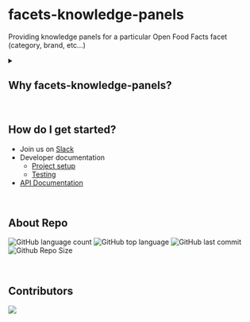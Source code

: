 # facets-knowledge-panels
Providing knowledge panels for a particular Open Food Facts facet (category, brand, etc...)

<details><summary><h2> Why facets-knowledge-panels? </h2></summary>

- Provides applications with a set of informative or actionable items which are contextual to a specific facet.

- The primary goal is to allow high level contributions by users that maybe interested in a particular subset of the database, like a particular food category, a brand, a location etc.

- We reuse the knowledge panel format, which remove the need for the application to change as the server side code change, or to implement specific business logic.

</details>

<br>


## How do I get started?

* Join us on [Slack](https://openfoodfacts.slack.com/archives/C03LFRKLVBQ)
* Developer documentation
    * [Project setup](./docs/how-to-guides/Project-setup-locally.md)
    * [Testing](./docs/how-to-guides/Testing.md)
* [API Documentation](./docs/references/API%20references.md)

<br>

## About Repo

![GitHub language count](https://img.shields.io/github/languages/count/openfoodfacts/facets-knowledge-panels?style=for-the-badge&color=brightgreen)
![GitHub top language](https://img.shields.io/github/languages/top/openfoodfacts/facets-knowledge-panels?style=for-the-badge&color=aqua)
![GitHub last commit](https://img.shields.io/github/last-commit/openfoodfacts/facets-knowledge-panels?style=for-the-badge&color=blue)
![Github Repo Size](https://img.shields.io/github/repo-size/openfoodfacts/facets-knowledge-panels?style=for-the-badge&color=aqua)

<br>

## Contributors

<a href="https://github.com/openfoodfacts/facets-knowledge-panels/graphs/contributors">
  <img src="https://contrib.rocks/image?repo=openfoodfacts/facets-knowledge-panels" />
</a>

